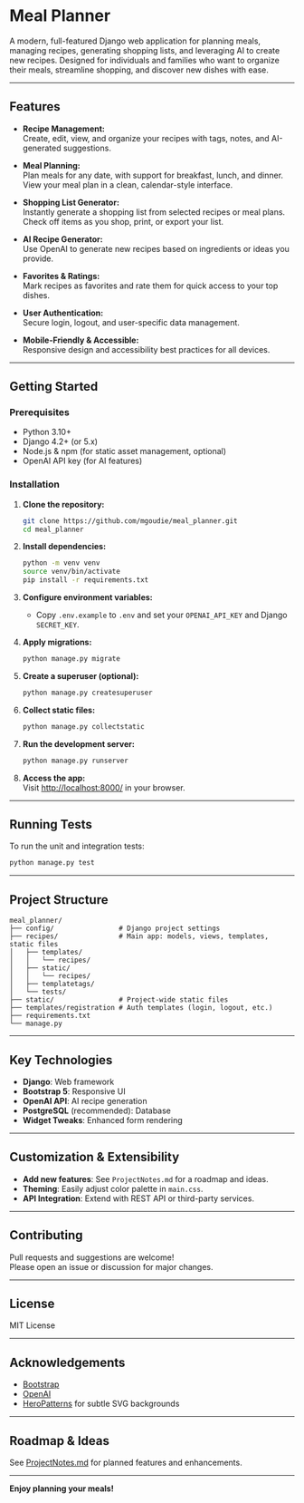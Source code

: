 # Meal Planner

A modern, full-featured Django web application for planning meals, managing recipes, generating shopping lists, and leveraging AI to create new recipes. Designed for individuals and families who want to organize their meals, streamline shopping, and discover new dishes with ease.

---

## Features

- **Recipe Management:**  
  Create, edit, view, and organize your recipes with tags, notes, and AI-generated suggestions.

- **Meal Planning:**  
  Plan meals for any date, with support for breakfast, lunch, and dinner. View your meal plan in a clean, calendar-style interface.

- **Shopping List Generator:**  
  Instantly generate a shopping list from selected recipes or meal plans. Check off items as you shop, print, or export your list.

- **AI Recipe Generator:**  
  Use OpenAI to generate new recipes based on ingredients or ideas you provide.

- **Favorites & Ratings:**  
  Mark recipes as favorites and rate them for quick access to your top dishes.

- **User Authentication:**  
  Secure login, logout, and user-specific data management.

- **Mobile-Friendly & Accessible:**  
  Responsive design and accessibility best practices for all devices.

---

## Getting Started

### Prerequisites

- Python 3.10+
- Django 4.2+ (or 5.x)
- Node.js & npm (for static asset management, optional)
- OpenAI API key (for AI features)

### Installation

1. **Clone the repository:**

   ```sh
   git clone https://github.com/mgoudie/meal_planner.git
   cd meal_planner
   ```

2. **Install dependencies:**

   ```sh
   python -m venv venv
   source venv/bin/activate
   pip install -r requirements.txt
   ```

3. **Configure environment variables:**

   - Copy `.env.example` to `.env` and set your `OPENAI_API_KEY` and Django `SECRET_KEY`.

4. **Apply migrations:**

   ```sh
   python manage.py migrate
   ```

5. **Create a superuser (optional):**

   ```sh
   python manage.py createsuperuser
   ```

6. **Collect static files:**

   ```sh
   python manage.py collectstatic
   ```

7. **Run the development server:**

   ```sh
   python manage.py runserver
   ```

8. **Access the app:**  
   Visit [http://localhost:8000/](http://localhost:8000/) in your browser.

---

## Running Tests

To run the unit and integration tests:

```sh
python manage.py test
```

---

## Project Structure

```
meal_planner/
├── config/                # Django project settings
├── recipes/               # Main app: models, views, templates, static files
│   ├── templates/
│   │   └── recipes/
│   ├── static/
│   │   └── recipes/
│   ├── templatetags/
│   └── tests/
├── static/                # Project-wide static files
├── templates/registration # Auth templates (login, logout, etc.)
├── requirements.txt
└── manage.py
```

---

## Key Technologies

- **Django**: Web framework
- **Bootstrap 5**: Responsive UI
- **OpenAI API**: AI recipe generation
- **PostgreSQL** (recommended): Database
- **Widget Tweaks**: Enhanced form rendering

---

## Customization & Extensibility

- **Add new features**: See `ProjectNotes.md` for a roadmap and ideas.
- **Theming**: Easily adjust color palette in `main.css`.
- **API Integration**: Extend with REST API or third-party services.

---

## Contributing

Pull requests and suggestions are welcome!  
Please open an issue or discussion for major changes.

---

## License

MIT License

---

## Acknowledgements

- [Bootstrap](https://getbootstrap.com/)
- [OpenAI](https://openai.com/)
- [HeroPatterns](https://heropatterns.com/) for subtle SVG backgrounds

---

## Roadmap & Ideas

See [ProjectNotes.md](./ProjectNotes.md) for planned features and enhancements.

---

**Enjoy planning your meals!**

